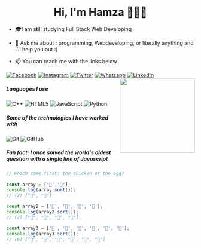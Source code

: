 <h1 align="center">Hi, I'm Hamza 👋👨‍💻</h1>
<p align="center">
  
- 🎓I am still studying Full Stack Web Developing 

- :speech_balloon: Ask me about : programming, Webdeveloping, or literally anything and I'll help you out :)
- :mailbox: You can reach me with the links below

[![Facebook](https://img.shields.io/badge/-Facebook-3b5998?style=for-the-badge&logo=facebook&logoColor=white)](https://www.facebook.com/hamzawy0FB)
[![Instagram](https://img.shields.io/badge/-Instagram-C13584?style=for-the-badge&logo=Instagram&logoColor=white)](https://www.instagram.com/hamzawy_ig)
[![Twitter](https://img.shields.io/badge/-Twitter-1D9BF0?style=for-the-badge&logo=Twitter&logoColor=white)](https://www.twitter.com/hamzawy_tt)
[![Whatsapp](https://img.shields.io/badge/-Whatsapp-075e54?style=for-the-badge&logo=Whatsapp&logoColor=white)]([https://api.whatsapp.com/send/?phone=+201019622724](https://wa.me/message/O2BGCML7F2GGM1))
[![LinkedIn](https://img.shields.io/badge/-Linkedin-0077B5?style=for-the-badge&logo=linkedin&logoColor=white)](https://www.linkedin.com/in/hamza-ayman-9b246622a)
<img align='right' src='https://live.staticflickr.com/65535/51987411848_e34f8a7f32_z.jpg' width='200'>


##### Languages I use

![C++](https://img.shields.io/badge/-C++-000000?style=flat&logo=c%2B%2B)
![HTML5](https://img.shields.io/badge/-HTML5-000000?style=flat&logo=html5)
![JavaScript](https://img.shields.io/badge/-JavaScript-000000?style=flat&logo=javascript)
![Python](https://img.shields.io/badge/-Python-000000?style=flat&logo=python)

##### Some of the technologies I have worked with

![Git](https://img.shields.io/badge/-Git-222222?style=flat&logo=git&logoColor=F05032)
![GitHub](https://img.shields.io/badge/-GitHub-222222?style=flat&logo=github&logoColor=181717)

##### Fun fact: I once solved the world's oldest question with a single line of Javascript
<!-- wi*quL3fcV -->

```Javascript
// Which came first: the chicken or the egg?
  
const array = ['🥚','🐔'];
console.log(array.sort());
// (2) ["🐔", "🥚"]

const array2 = ['🐔', '🐣', '🐤', '🥚'];
console.log(array2.sort());
// (4) ["🐔", "🐣", "🐤", "🥚"]

const array3 = ['🐔', '🐣', '🐤', '🥚', '🍗', '🍳'];
console.log(array3.sort());
// (6) ["🍗", "🍳", "🐔", "🐣", "🐤", "🥚"]
  
```
